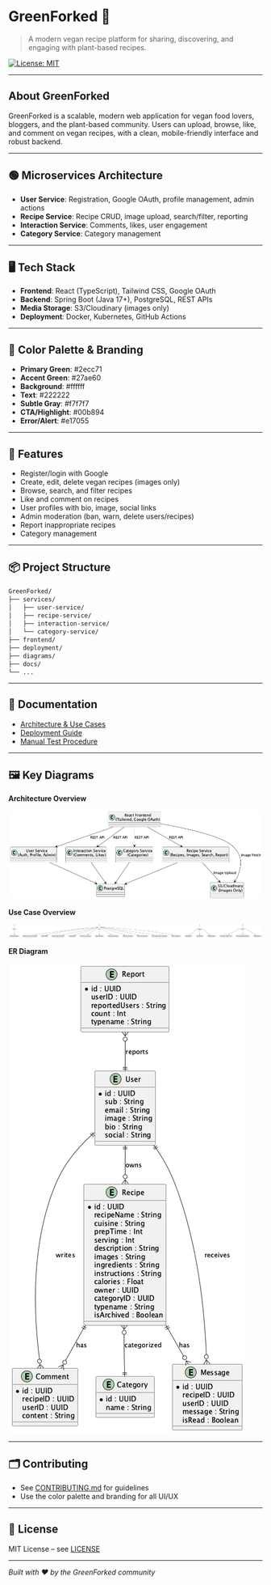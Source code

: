 # GreenForked 🌱

> A modern vegan recipe platform for sharing, discovering, and engaging with plant-based recipes.

[![License: MIT](https://img.shields.io/badge/License-MIT-green.svg)](https://opensource.org/licenses/MIT)

---

## About GreenForked
GreenForked is a scalable, modern web application for vegan food lovers, bloggers, and the plant-based community. Users can upload, browse, like, and comment on vegan recipes, with a clean, mobile-friendly interface and robust backend.

---

## 🟢 Microservices Architecture
- **User Service**: Registration, Google OAuth, profile management, admin actions
- **Recipe Service**: Recipe CRUD, image upload, search/filter, reporting
- **Interaction Service**: Comments, likes, user engagement
- **Category Service**: Category management

---

## 🖥️ Tech Stack
- **Frontend**: React (TypeScript), Tailwind CSS, Google OAuth
- **Backend**: Spring Boot (Java 17+), PostgreSQL, REST APIs
- **Media Storage**: S3/Cloudinary (images only)
- **Deployment**: Docker, Kubernetes, GitHub Actions

---

## 🎨 Color Palette & Branding
- **Primary Green**: #2ecc71
- **Accent Green**: #27ae60
- **Background**: #ffffff
- **Text**: #222222
- **Subtle Gray**: #f7f7f7
- **CTA/Highlight**: #00b894
- **Error/Alert**: #e17055

---

## 🚀 Features
- Register/login with Google
- Create, edit, delete vegan recipes (images only)
- Browse, search, and filter recipes
- Like and comment on recipes
- User profiles with bio, image, social links
- Admin moderation (ban, warn, delete users/recipes)
- Report inappropriate recipes
- Category management

---

## 📦 Project Structure
```
GreenForked/
├── services/
│   ├── user-service/
│   ├── recipe-service/
│   ├── interaction-service/
│   └── category-service/
├── frontend/
├── deployment/
├── diagrams/
├── docs/
└── ...
```

---

## 📝 Documentation
- [Architecture & Use Cases](docs/architecture/ARCHITECTURE_DESCRIPTION.md)
- [Deployment Guide](docs/deployment/DEPLOYMENT_GUIDE.md)
- [Manual Test Procedure](docs/deployment/MANUAL_TEST_PROCEDURE.md)

---

## 🖼️ Key Diagrams

**Architecture Overview**

![Architecture Diagram](diagrams/architecture-overview.png)

**Use Case Overview**

![Use Case Diagram](diagrams/use-case-overview.png)

**ER Diagram**

![ER Diagram](diagrams/er-diagram.png)

---

## 🗂️ Contributing
- See [CONTRIBUTING.md](CONTRIBUTING.md) for guidelines
- Use the color palette and branding for all UI/UX

---

## 📄 License
MIT License – see [LICENSE](LICENSE)

---

*Built with ❤️ by the GreenForked community* 